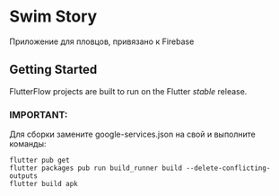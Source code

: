 # Swim Story 

Приложение для пловцов, привязано к Firebase

## Getting Started

FlutterFlow projects are built to run on the Flutter _stable_ release.

### IMPORTANT:

Для сборки замените google-services.json на свой и выполните команды:

```
flutter pub get
flutter packages pub run build_runner build --delete-conflicting-outputs
flutter build apk 
```

